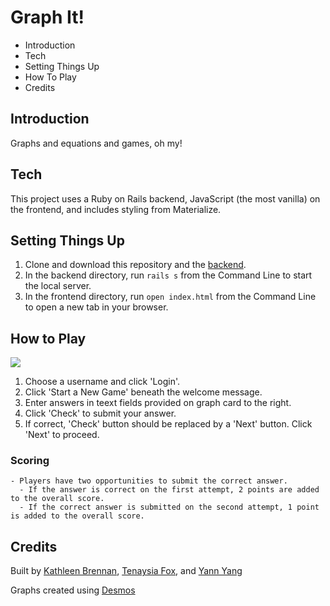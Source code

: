 # Graph It!

- Introduction
- Tech
- Setting Things Up
- How To Play
- Credits

## Introduction

Graphs and equations and games, oh my! 

## Tech

This project uses a Ruby on Rails backend, JavaScript (the most vanilla) on the frontend, and includes styling from Materialize. 

## Setting Things Up

1. Clone and download this repository and the [backend](https://github.com/foxten/Mod-3-Project-Backend). 
2. In the backend directory, run `rails s` from the Command Line to start the local server. 
3. In the frontend directory, run `open index.html` from the Command Line to open a new tab in your browser. 

## How to Play

![](./graph_it_instructions.gif)

1. Choose a username and click 'Login'.
2. Click 'Start a New Game' beneath the welcome message.
3. Enter answers in teext fields provided on graph card to the right. 
4. Click 'Check' to submit your answer.
5. If correct, 'Check' button should be replaced by a 'Next' button. Click 'Next' to proceed.

### Scoring
    - Players have two opportunities to submit the correct answer. 
      - If the answer is correct on the first attempt, 2 points are added to the overall score.
      - If the correct answer is submitted on the second attempt, 1 point is added to the overall score. 

## Credits

Built by [Kathleen Brennan](https://github.com/brennank14), [Tenaysia Fox](https://github.com/foxten), and [Yann Yang](https://github.com/Yann233)

Graphs created using [Desmos](http://desmos.com)